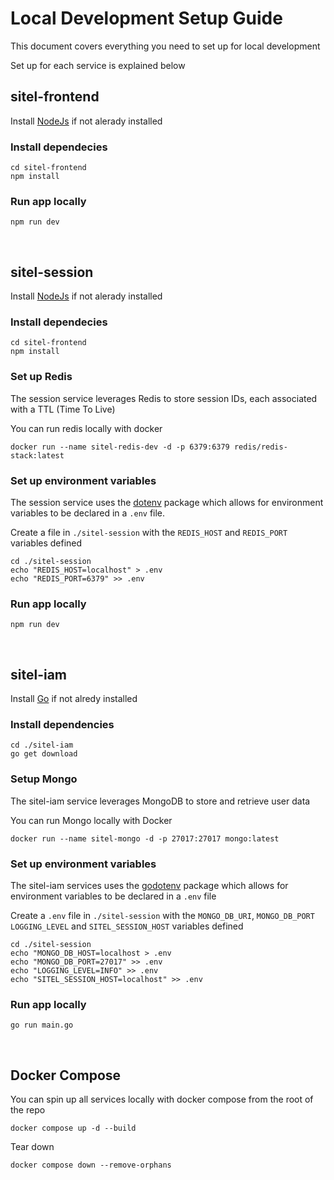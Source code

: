 # Local Development Setup Guide

This document covers everything you need to set up for local development

Set up for each service is explained below

## sitel-frontend

Install [NodeJs](https://nodejs.org/en) if not alerady installed

### Install dependecies
```
cd sitel-frontend
npm install
```

### Run app locally
```
npm run dev
```

<br>

## sitel-session
Install [NodeJs](https://nodejs.org/en) if not alerady installed

### Install dependecies
```
cd sitel-frontend
npm install
```

### Set up Redis
The session service leverages Redis to store session IDs, each associated with a TTL (Time To Live)

You can run redis locally with docker

```
docker run --name sitel-redis-dev -d -p 6379:6379 redis/redis-stack:latest
```

### Set up environment variables
The session service uses the [dotenv](https://www.npmjs.com/package/dotenv) package which allows for environment variables to be declared in a `.env` file. 

Create a file in `./sitel-session` with the `REDIS_HOST` and `REDIS_PORT` variables defined
```
cd ./sitel-session
echo "REDIS_HOST=localhost" > .env
echo "REDIS_PORT=6379" >> .env
```

### Run app locally
```
npm run dev
```

<br>

## sitel-iam
Install [Go](https://go.dev/) if not alredy installed

### Install dependencies
```
cd ./sitel-iam
go get download
```

### Setup Mongo
The sitel-iam service leverages MongoDB to store and retrieve user data

You can run Mongo locally with Docker
```
docker run --name sitel-mongo -d -p 27017:27017 mongo:latest
```

### Set up environment variables
The sitel-iam services uses the [godotenv](https://github.com/joho/godotenv) package which allows for environment variables to be declared in a `.env` file

Create a `.env` file in `./sitel-session` with the `MONGO_DB_URI`, `MONGO_DB_PORT` `LOGGING_LEVEL` and `SITEL_SESSION_HOST` variables defined
```
cd ./sitel-session
echo "MONGO_DB_HOST=localhost > .env
echo "MONGO_DB_PORT=27017" >> .env
echo "LOGGING_LEVEL=INFO" >> .env
echo "SITEL_SESSION_HOST=localhost" >> .env
```

### Run app locally
```
go run main.go
```

<br>

## Docker Compose
You can spin up all services locally with docker compose from the root of the repo
```
docker compose up -d --build
```

Tear down
```
docker compose down --remove-orphans
```
